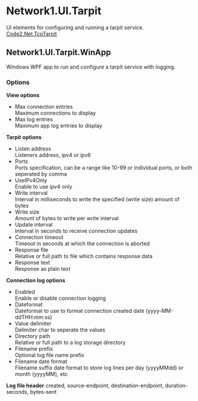 # Network1.UI.Tarpit
UI elements for configuring and running a tarpit service.
[Code2.Net.TcpTarpit](https://github.com/2code-it/Code2.Net.TcpTarpit)

## Network1.UI.Tarpit.WinApp
Windows WPF app to run and configure a tarpit service with logging.


### Options
**View options** 
- Max connection entries  
Maximum connections to display
- Max log entries  
Maximum app log entries to display

**Tarpit options**
- Listen address  
Listeners address, ipv4 or ipv6
- Ports  
Ports specification, can be a range like 10-99 or individual ports, or both seperated by comma
- UseIPv4Only  
Enable to use ipv4 only
- Write interval  
Interval in milliseconds to write the specified (write size) amount of bytes
- Write size  
Amount of bytes to write per write interval
- Update interval  
Interval in seconds to receive connection updates
- Connection timeout  
Timeout in seconds at which the connection is aborted
- Response file  
Relative or full path to file which contains response data
- Response text  
Response as plain text

**Connection log options**
- Enabled  
Enable or disable connection logging
- Dateformat  
Dateformat to use to format connection created date (yyyy-MM-ddTHH:mm:ss)
- Value delimiter  
Delimiter char to seperate the values
- Directory path  
Relative or full path to a log storage directory
- Filename prefix  
Optional log file name prefix
- Filename date format  
Filename suffix date format to store log lines per day (yyyyMMdd) or month (yyyyMM), etc

**Log file header**
created, source-endpoint, destination-endpoint, duration-seconds, bytes-sent